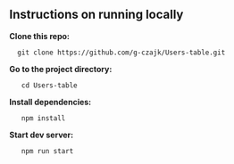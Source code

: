 ## Instructions on running locally

**Clone this repo:**

```
  git clone https://github.com/g-czajk/Users-table.git
```
**Go to the project directory:**

```
   cd Users-table
```
**Install dependencies:**

```
   npm install
```
**Start dev server:**

```
   npm run start
```
